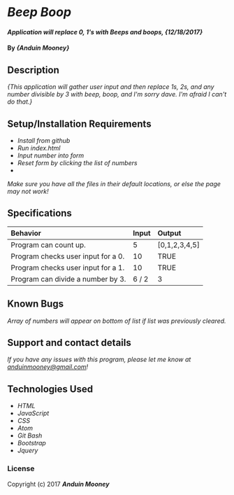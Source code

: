 # _Beep Boop_

#### _Application will replace 0, 1's with Beeps and boops, {12/18/2017}_

#### By _**{Anduin Mooney}**_

## Description

_{This application will gather user input and then replace 1s, 2s, and any number divisible by 3 with beep, boop, and I'm sorry dave. I'm afraid I can't do that.}_

## Setup/Installation Requirements

* _Install from github_
* _Run index.html_
* _Input number into form_
* _Reset form by clicking the list of numbers_
*

_Make sure you have all the files in their default locations, or else the page may not work!_

## Specifications
| Behavior | Input | Output |  
| :------------- | :------------- | :------------- |  
| Program can count up. | 5 | [0,1,2,3,4,5] |  
| Program checks user input for a 0. | 10 | TRUE |  
| Program checks user input for a 1. | 10 | TRUE |  
| Program can divide a number by 3. | 6 / 2 | 3 |  


## Known Bugs

_Array of numbers will appear on bottom of list if list was previously cleared._

## Support and contact details

_If you have any issues with this program, please let me know at anduinmooney@gmail.com!_

## Technologies Used

* _HTML_
* _JavaScript_
* _CSS_
* _Atom_
* _Git Bash_
* _Bootstrap_
* _Jquery_

### License


Copyright (c) 2017 **_Anduin Mooney_**
